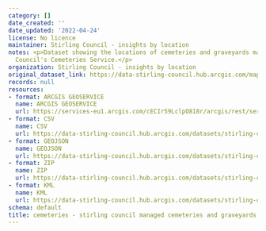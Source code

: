 ```yaml
---
category: []
date_created: ''
date_updated: '2022-04-24'
license: No licence
maintainer: Stirling Council - insights by location
notes: <p>Dataset showing the locations of cemeteries and graveyards managed by Stirling
  Council's Cemeteries Service.</p>
organization: Stirling Council - insights by location
original_dataset_link: https://data-stirling-council.hub.arcgis.com/maps/stirling-council::cemeteries-stirling-council-managed-cemeteries-and-graveyards
records: null
resources:
- format: ARCGIS GEOSERVICE
  name: ARCGIS GEOSERVICE
  url: https://services-eu1.arcgis.com/cECIr59LclpO818r/arcgis/rest/services/Land_Services_Cemetery_Sites/FeatureServer/22
- format: CSV
  name: CSV
  url: https://data-stirling-council.hub.arcgis.com/datasets/stirling-council::cemeteries-stirling-council-managed-cemeteries-and-graveyards.csv?outSR=%7B%22latestWkid%22%3A27700%2C%22wkid%22%3A27700%7D
- format: GEOJSON
  name: GEOJSON
  url: https://data-stirling-council.hub.arcgis.com/datasets/stirling-council::cemeteries-stirling-council-managed-cemeteries-and-graveyards.geojson?outSR=%7B%22latestWkid%22%3A27700%2C%22wkid%22%3A27700%7D
- format: ZIP
  name: ZIP
  url: https://data-stirling-council.hub.arcgis.com/datasets/stirling-council::cemeteries-stirling-council-managed-cemeteries-and-graveyards.zip?outSR=%7B%22latestWkid%22%3A27700%2C%22wkid%22%3A27700%7D
- format: KML
  name: KML
  url: https://data-stirling-council.hub.arcgis.com/datasets/stirling-council::cemeteries-stirling-council-managed-cemeteries-and-graveyards.kml?outSR=%7B%22latestWkid%22%3A27700%2C%22wkid%22%3A27700%7D
schema: default
title: cemeteries - stirling council managed cemeteries and graveyards
---
```

